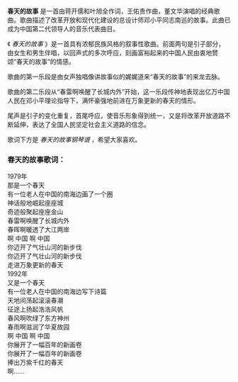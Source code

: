 

**春天的故事**
是一首由蒋开儒和叶旭全作词，王佑贵作曲，董文华演唱的经典歌曲。歌曲描述了改革开放和现代化建设的总设计师邓小平同志南巡的故事。此曲已成为中国第二代领导人的音乐代表曲目。

  
《 _春天的故事_
》是一首具有浓郁民族风格的叙事性歌曲。前面两句是引子部分，由女生和男生伴唱，以回声式的多次呼应，刻画富裕起来的中国人民由衷地赞颂“春天的故事”的情感。

  
歌曲的第一乐段是由女声独唱像讲故事似的娓娓道来“春天的故事”的来龙去脉。

  
歌曲的第二乐段从“春雷啊唤醒了长城内外”开始，这一乐段传神地表现出亿万中国人民在邓小平理论指导下，满怀豪强地前进在万象更新的春天的情形。

  
尾声是引子的变化重复，首尾呼应，使音乐形象得到统一，又是将改革开放道路不断延伸，表达了全国人民坚定社会主义道路的信念。

  
歌词下方是 _春天的故事钢琴谱_ ，希望大家喜欢。

### 春天的故事歌词：

1979年  
那是一个春天  
有一位老人在中国的南海边画了一个圈  
神话般地崛起座座城  
奇迹般聚起座座金山  
春雷啊唤醒了长城内外  
春晖啊暖透了大江两岸  
啊 中国 啊 中国  
你迈开了气壮山河的新步伐  
你迈开了气壮山河的新步伐  
走进万象更新的春天  
1992年  
又是一个春天  
有一位老人在中国的南海边写下诗篇  
天地间荡起滚滚春潮  
征途上扬起浩浩风帆  
春风啊吹绿了东方神州  
春雨啊滋润了华夏故园  
啊 中国 啊 中国  
你展开了一幅百年的新画卷  
你展开了一幅百年的新画卷  
捧出万紫千红的春天  
啊......

